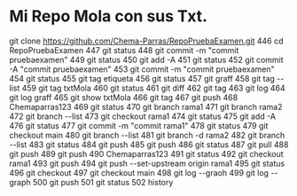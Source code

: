 # Mi Repo Mola con sus Txt.
 git clone https://github.com/Chema-Parras/RepoPruebaExamen.git
  446  cd RepoPruebaExamen
  447  git status
  448  git commit -m "commit pruebaexamen"
  449  git status
  450  git add -A
  451  git status
  452  git commit -A "commit pruebaexamen"
  453  git commit -m "commit pruebaexamen"
  454  git status
  455  git tag etiqueta
  456  git status
  457  git graff
  458  git tag --list
  459  git tag txtMola
  460  git status
  461  git diff
  462  git tag
  463  git log
  464  git log graff
  465  git show txtMola
  466  git tag
  467  git push
  468  Chemaparras123
  469  git status
  470  git branch rama1
  471  git branch rama2
  472  git branch --list
  473  git checkout rama1
  474  git status
  475  git add -A
  476  git status
  477  git commit -m "commit rama1"
  478  git status
  479  git checkout main
  480  git branch --list
  481  git branch -d rama2
  482  git branch --list
  483  git status
  484  git push
  485  git push
  486  git status
  487  git pull
  488  git push
  489  git push
  490  Chemaparras123
  491  git status
  492  git checkout rama1
  493  git push
  494  git push --set-upstream origin rama1
  495  git status
  496  git checkout
  497  git checkout main
  498  git log --graoh
  499  git log --graph
  500  git push
  501  git status
  502  history
